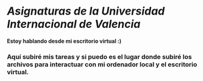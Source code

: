 # ***Asignaturas de la Universidad Internacional de Valencia***

**Estoy hablando desde mi escritorio virtual :)**

### **Aquí subiré mis tareas y si puedo es el lugar donde subiré los archivos para interactuar con mi ordenador local y el escritorio virtual.**
